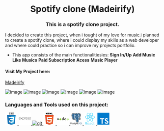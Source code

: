 <h1 align="center">Spotify clone (Madeirify)</h1>
<h3 align="center">This is a spotify clone project.</h3>

<p>I decided to create this project, when i tought of my love for music.i planned to create a spotify clone, where i could display my skills as a web developer and where could practice so i can improve my projects portfolio.</p>

- This app consists of the main functionalitiesies: **Sign In/Up** **Add Music** **Like Musics** **Paid Subscription Acess** **Music Player**

<h4>Visit My Project here:</h4>
<a href="https://madeirify.vercel.app/">Madeirify</a>
<br>


![image](https://github.com/ricardomadeira93/madeirify/assets/57236461/94d2eebb-f6f8-4899-bcb9-57f4d83865dd)
![image](https://github.com/ricardomadeira93/madeirify/assets/57236461/64dce1f5-27a2-41c6-b43f-66b3f68866e6)
![image](https://github.com/ricardomadeira93/madeirify/assets/57236461/0e7d708d-5011-40a9-92bb-1e113ea08f75)
![image](https://github.com/ricardomadeira93/madeirify/assets/57236461/4f22d124-3375-4e2c-a0b6-2cb13e6373ac)
![image](https://github.com/ricardomadeira93/madeirify/assets/57236461/b312c985-8f0f-4fdf-88e4-8b56fbe283a5)
![image](https://github.com/ricardomadeira93/madeirify/assets/57236461/f5d20672-a082-41ba-a4bd-3679ed23f7f8)


<h3 align="left">Languages and Tools used on this project:</h3>
<p align="left"> <a href="https://www.w3schools.com/css/" target="_blank" rel="noreferrer"> <img src="https://raw.githubusercontent.com/devicons/devicon/master/icons/css3/css3-original-wordmark.svg" alt="css3" width="40" height="40"/> </a> <a href="https://expressjs.com" target="_blank" rel="noreferrer"> <img src="https://raw.githubusercontent.com/devicons/devicon/master/icons/express/express-original-wordmark.svg" alt="express" width="40" height="40"/> </a> <a href="https://git-scm.com/" target="_blank" rel="noreferrer"> <img src="https://www.vectorlogo.zone/logos/git-scm/git-scm-icon.svg" alt="git" width="40" height="40"/> </a> <a href="https://www.w3.org/html/" target="_blank" rel="noreferrer"> <img src="https://raw.githubusercontent.com/devicons/devicon/master/icons/html5/html5-original-wordmark.svg" alt="html5" width="40" height="40"/> </a> <a href="https://nodejs.org" target="_blank" rel="noreferrer"> <img src="https://raw.githubusercontent.com/devicons/devicon/master/icons/nodejs/nodejs-original-wordmark.svg" alt="nodejs" width="40" height="40"/> </a> <a href="https://www.postgresql.org" target="_blank" rel="noreferrer"> <img src="https://raw.githubusercontent.com/devicons/devicon/master/icons/postgresql/postgresql-original-wordmark.svg" alt="postgresql" width="40" height="40"/> </a> <a href="https://reactjs.org/" target="_blank" rel="noreferrer"> <img src="https://raw.githubusercontent.com/devicons/devicon/master/icons/react/react-original-wordmark.svg" alt="react" width="40" height="40"/> </a> <a href="https://www.typescriptlang.org/" target="_blank" rel="noreferrer"> <img src="https://raw.githubusercontent.com/devicons/devicon/master/icons/typescript/typescript-original.svg" alt="typescript" width="40" height="40"/> </a> </p>
